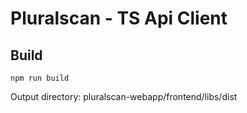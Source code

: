 # Pluralscan - TS Api Client

## Build

```
npm run build
```

Output directory: pluralscan-webapp/frontend/libs/dist
